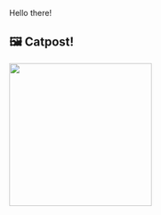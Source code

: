 Hello there!



## 🖼️ Catpost!

<sub>
    <img src="https://cdn2.thecatapi.com/images/MTk2NTA3Nw.jpg" height="256">
</sub>

